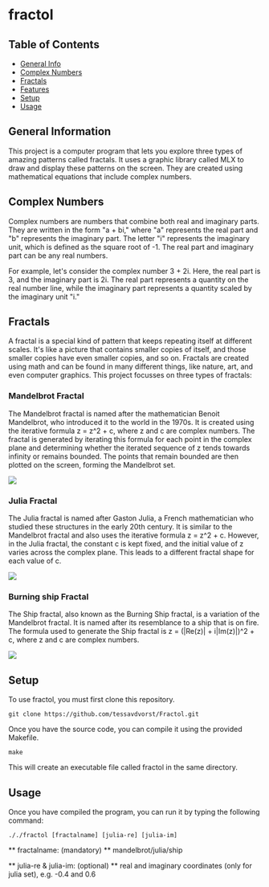 # fractol

## Table of Contents
* [General Info](#general-information)
* [Complex Numbers](#complex-numbers)
* [Fractals](#fractals)
* [Features](#features)
* [Setup](#setup)
* [Usage](#usage)

## General Information
This project is a computer program that lets you explore three types of amazing patterns called fractals. It uses a graphic library called MLX to draw and display these patterns on the screen. They are created using mathematical equations that include complex numbers.

## Complex Numbers
Complex numbers are numbers that combine both real and imaginary parts. They are written in the form "a + bi," where "a" represents the real part and "b" represents the imaginary part. The letter "i" represents the imaginary unit, which is defined as the square root of -1. The real part and imaginary part can be any real numbers.

For example, let's consider the complex number 3 + 2i. Here, the real part is 3, and the imaginary part is 2i. The real part represents a quantity on the real number line, while the imaginary part represents a quantity scaled by the imaginary unit "i."

## Fractals 
A fractal is a special kind of pattern that keeps repeating itself at different scales. It's like a picture that contains smaller copies of itself, and those smaller copies have even smaller copies, and so on. Fractals are created using math and can be found in many different things, like nature, art, and even computer graphics. This project focusses on three types of fractals:

### Mandelbrot Fractal
The Mandelbrot fractal is named after the mathematician Benoit Mandelbrot, who introduced it to the world in the 1970s. It is created using the iterative formula z = z^2 + c, where z and c are complex numbers. The fractal is generated by iterating this formula for each point in the complex plane and determining whether the iterated sequence of z tends towards infinity or remains bounded. The points that remain bounded are then plotted on the screen, forming the Mandelbrot set.

![](https://github.com/tessavdvorst/Fractol/blob/master/mandelbrot.gif)

### Julia Fractal
The Julia fractal is named after Gaston Julia, a French mathematician who studied these structures in the early 20th century. It is similar to the Mandelbrot fractal and also uses the iterative formula z = z^2 + c. However, in the Julia fractal, the constant c is kept fixed, and the initial value of z varies across the complex plane. This leads to a different fractal shape for each value of c. 

![](https://github.com/tessavdvorst/Fractol/blob/master/julia.gif)

### Burning ship Fractal
The Ship fractal, also known as the Burning Ship fractal, is a variation of the Mandelbrot fractal. It is named after its resemblance to a ship that is on fire. The formula used to generate the Ship fractal is z = (|Re(z)| + i|Im(z)|)^2 + c, where z and c are complex numbers.

![](https://github.com/tessavdvorst/Fractol/blob/master/ship.gif)

## Setup
To use fractol, you must first clone this repository.

`git clone https://github.com/tessavdvorst/Fractol.git`

Once you have the source code, you can compile it using the provided Makefile.

`make`

This will create an executable file called fractol in the same directory.

## Usage
Once you have compiled the program, you can run it by typing the following command:

`././fractol [fractalname] [julia-re] [julia-im]`

** fractalname: (mandatory) ** mandelbrot/julia/ship

** julia-re & julia-im: (optional) ** real and imaginary coordinates (only for julia set), e.g. -0.4 and 0.6
